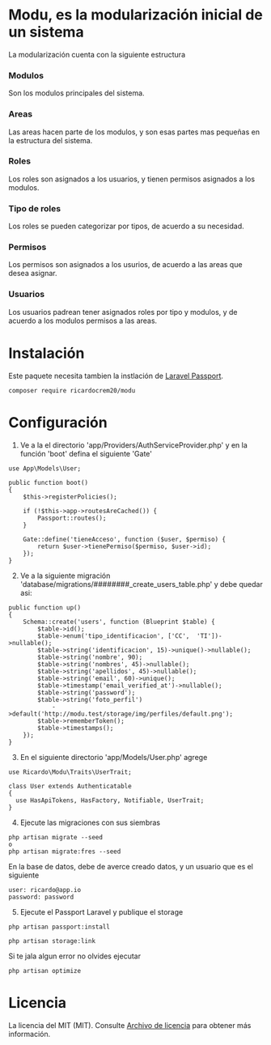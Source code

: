# Modu, es la modularización inicial de un sistema
La modularización cuenta con la siguiente estructura
### Modulos
Son los modulos principales del sistema.
### Areas
Las areas hacen parte de los modulos, y son esas partes mas pequeñas en la estructura del sistema.
### Roles
Los roles son asignados a los usuarios, y tienen permisos asignados a los modulos.
### Tipo de roles
Los roles se pueden categorizar por tipos, de acuerdo a su necesidad.
### Permisos
Los permisos son asignados a los usurios, de acuerdo a las areas que desea asignar.
### Usuarios
Los usuarios padrean tener asignados roles por tipo y modulos, y de acuerdo a los modulos permisos
a las areas.
# Instalación
Este paquete necesita tambien la instlación de [Laravel Passport](https://laravel.com/docs/8.x/passport).
```
composer require ricardocrem20/modu
```
# Configuración
1. Ve a la el directorio 'app/Providers/AuthServiceProvider.php' y en la función 'boot' defina el siguiente 'Gate'
```
use App\Models\User;

public function boot()
{
    $this->registerPolicies();

    if (!$this->app->routesAreCached()) {
        Passport::routes();
    }
    
    Gate::define('tieneAcceso', function ($user, $permiso) {
        return $user->tienePermiso($permiso, $user->id);
    });
}
```
2. Ve a la siguiente migración 'database/migrations/####_##_##_create_users_table.php' y debe quedar asi:
```
public function up()
{
    Schema::create('users', function (Blueprint $table) {
        $table->id();
        $table->enum('tipo_identificacion', ['CC',  'TI'])->nullable();
        $table->string('identificacion', 15)->unique()->nullable();
        $table->string('nombre', 90);
        $table->string('nombres', 45)->nullable();
        $table->string('apellidos', 45)->nullable();
        $table->string('email', 60)->unique();
        $table->timestamp('email_verified_at')->nullable();
        $table->string('password');
        $table->string('foto_perfil')
            ->default('http://modu.test/storage/img/perfiles/default.png');
        $table->rememberToken();
        $table->timestamps();
    });
}
```
3. En el siguiente directorio 'app/Models/User.php' agrege
```
use Ricardo\Modu\Traits\UserTrait;
```
```
class User extends Authenticatable
{
  use HasApiTokens, HasFactory, Notifiable, UserTrait;
}
```
4. Ejecute las migraciones con sus siembras
```
php artisan migrate --seed
o
php artisan migrate:fres --seed
```
En la base de datos, debe de averce creado datos, y un usuario que es el siguiente
```
user: ricardo@app.io
password: password 
```
5. Ejecute el Passport Laravel y publique el storage
```
php artisan passport:install
```
```
php artisan storage:link
```
Si te jala algun error no olvides ejecutar
```
php artisan optimize
```
# Licencia
La licencia del MIT (MIT). Consulte [Archivo de licencia](https://github.com/ricardocrem20/modu/blob/main/LICENSE) para obtener más información.
